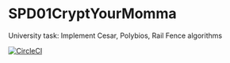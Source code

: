 # SPD01CryptYourMomma
University task: Implement Cesar, Polybios, Rail Fence algorithms

[![CircleCI](https://circleci.com/gh/polsala/SPD01CryptYourMomma.svg?style=svg)](https://circleci.com/gh/polsala/SPD01CryptYourMomma)
